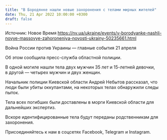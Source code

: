 ```yaml
---
title: "В Бородянке нашли новые захоронения с телами мирных жителей"
date: Thu, 21 Apr 2022 10:00:00 +0300
draft: false
---
```

Источник: Новое Время https://nv.ua/ukraine/events/v-borodyanke-nashli-novye-massovye-zahoroneniya-novosti-ukrainy-50235661.html


Война России против Украины — главные события 21 апреля

 Об этом сообщила пресс-служба областной полиции.

В одной могиле нашли тела двух мужчин 35 лет и 15-летней девочки, в другой — четырех мужчин и двух женщин.

Начальник полиции Киевской области Андрей Небытов рассказал, что люди были убиты оккупантами, на некоторых телах обнаружили следы пыток.

Тела всех погибших были доставлены в морги Киевской области для дальнейших экспертиз.

Вскоре идентифицированные тела будут переданы родственникам для захоронения.

Присоединяйтесь к нам в соцсетях Facebook, Telegram и Instagram.

